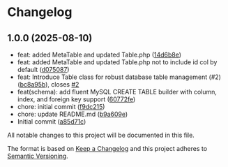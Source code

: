 # Changelog

## 1.0.0 (2025-08-10)

* feat: added MetaTable and updated Table.php ([14d6b8e](https://github.com/WPTechnix/wp-table-manager/commit/14d6b8e))
* feat: added MetaTable and updated Table.php not to include id col by default ([d075087](https://github.com/WPTechnix/wp-table-manager/commit/d075087))
* feat: Introduce Table class for robust database table management (#2) ([bc8a95b](https://github.com/WPTechnix/wp-table-manager/commit/bc8a95b)), closes [#2](https://github.com/WPTechnix/wp-table-manager/issues/2)
* feat(schema): add fluent MySQL CREATE TABLE builder with column, index, and foreign key support ([60772fe](https://github.com/WPTechnix/wp-table-manager/commit/60772fe))
* chore: initial commit ([f9dc215](https://github.com/WPTechnix/wp-table-manager/commit/f9dc215))
* chore: update README.md ([b9a609e](https://github.com/WPTechnix/wp-table-manager/commit/b9a609e))
* Initial commit ([a85d71c](https://github.com/WPTechnix/wp-table-manager/commit/a85d71c))

All notable changes to this project will be documented in this file.

The format is based on [Keep a Changelog](https://keepachangelog.com/en/1.0.0/)
and this project adheres to [Semantic Versioning](https://semver.org/spec/v2.0.0.html).
